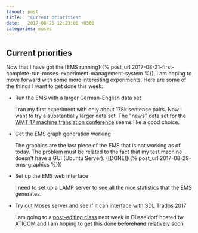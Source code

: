 ```yaml
---
layout: post
title:  "Current priorities"
date:   2017-08-25 12:23:00 +0300
categories: moses
---
```

## Current priorities

Now that I have got the [EMS running]({% post_url 2017-08-21-first-complete-run-moses-experiment-management-system %}), I am hoping to move forward with some more interesting experiments. Here are some of the things I want to get done this week:

* Run the EMS with a larger German-English data set

  I ran my first experiment with only about 178k sentence pairs. Now I want to try a substantially larger data set. The "news" data set for the [WMT 17 machine translation conference](http://www.statmt.org/wmt17/translation-task.html) seems like a good choice.

* Get the EMS graph generation working 

  The graphics are the last piece of the EMS that is not working as of today. The problem must be related to the fact that my test machine doesn't have a GUI (Ubuntu Server). ([DONE!]({% post_url 2017-08-29-ems-graphics %}))

* Set up the EMS web interface

  I need to set up a LAMP server to see all the nice statistics that the EMS generates.

* Try out Moses server and see if it can interface with SDL Trados 2017

  I am going to a [post-editing class](http://aticom.de/aktuelle-termine/workshop-pe-mue-apps./) next week in Düsseldorf hosted by [ATICOM](http://aticom.de/) and I am hoping to get this done ~~beforehand~~ relatively soon.

